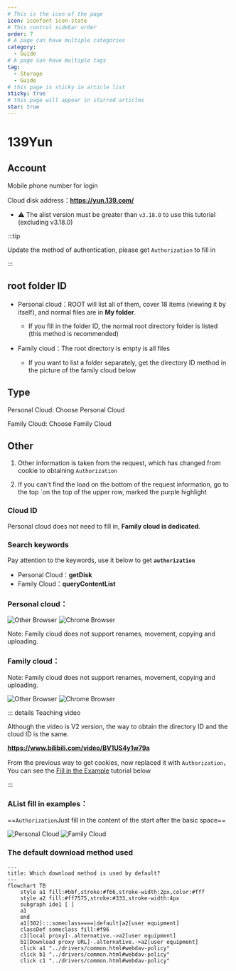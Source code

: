 ```yaml
---
# This is the icon of the page
icon: iconfont icon-state
# This control sidebar order
order: 7
# A page can have multiple categories
category:
  - Guide
# A page can have multiple tags
tag:
  - Storage
  - Guide
# this page is sticky in article list
sticky: true
# this page will appear in starred articles
star: true
---
```

# 139Yun

## **Account**

Mobile phone number for login

Cloud disk address：**https://yun.139.com/**

- :warning: The alist version must be greater than `v3.18.0` to use this tutorial (excluding v3.18.0)

:::tip

Update the method of authentication, please get `Authorization` to fill in

:::



## **root folder ID**

- Personal cloud：ROOT will list all of them, cover 18 items (viewing it by itself), and normal files are in **My folder**.
  - If you fill in the folder ID, the normal root directory folder is listed (this method is recommended)

- Family cloud：The root directory is empty is all files
  - If you want to list a folder separately, get the directory ID method in the picture of the family cloud below




## **Type**

Personal Cloud: Choose Personal Cloud

Family Cloud: Choose Family Cloud



## **Other**

1. Other information is taken from the request, which has changed from cookie to obtaining `Authorization`

2. If you can't find the load on the bottom of the request information, go to the top `on the top of the upper row, marked the purple highlight



### **Cloud ID**

Personal cloud does not need to fill in, **Family cloud is dedicated**.



### **Search keywords**

Pay attention to the keywords, use it below to get **`authorization`**

- Personal Cloud：**getDisk**
- Family Cloud：**queryContentList**

### **Personal cloud：**

<div class="image-preview">  
    <img src="/img/drivers/139/other-personal.png" alt="Other Browser" title="Other Browser"/>
    <img src="/img/drivers/139/ch-personal.png" alt="Chrome Browser" title="Chrome Browser"/>
</div>


Note: Family cloud does not support renames, movement, copying and uploading.

### **Family cloud：**

Note: Family cloud does not support renames, movement, copying and uploading.

<div class="image-preview">  
    <img src="/img/drivers/139/other-family.png" alt="Other Browser" title="Other Browser"/>
    <img src="/img/drivers/139/ch-family.png" alt="Chrome Browser" title="Chrome Browser"/>
</div>

::: details Teaching video

Although the video is V2 version, the way to obtain the directory ID and the cloud ID is the same.

**https://www.bilibili.com/video/BV1US4y1w79a**

From the previous way to get cookies, now replaced it with `Authorization`，You can see the [Fill in the Example](#alist-fill-in-examples) tutorial below

:::



### **AList fill in examples：**

==`Authorization`Just fill in the content of the start after the basic space==

<div class="image-preview">  
    <img src="/img/drivers/139/add-personal.png" alt="Personal Cloud" title="Personal Cloud"/>
    <img src="/img/drivers/139/add-family.png" alt="Family Cloud" title="Family Cloud"/>
</div>



### **The default download method used**

```mermaid
---
title: Which download method is used by default?
---
flowchart TB
    style a1 fill:#bbf,stroke:#f66,stroke-width:2px,color:#fff
    style a2 fill:#ff7575,stroke:#333,stroke-width:4px
    subgraph ide1 [ ]
    a1
    end
    a1[302]:::someclass====|default|a2[user equipment]
    classDef someclass fill:#f96
    c1[local proxy]-.alternative.->a2[user equipment]
    b1[Download proxy URL]-.alternative.->a2[user equipment]
    click a1 "../drivers/common.html#webdav-policy"
    click b1 "../drivers/common.html#webdav-policy"
    click c1 "../drivers/common.html#webdav-policy"
```
